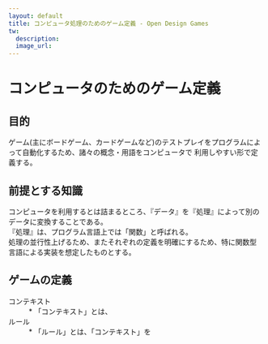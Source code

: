 ```yaml
---
layout: default
title: コンピュータ処理のためのゲーム定義 - Open Design Games
tw:
  description: 
  image_url: 
---
```


# コンピュータのためのゲーム定義

## 目的

ゲーム(主にボードゲーム、カードゲームなど)のテストプレイをプログラムによって自動化するため、諸々の概念・用語をコンピュータで
利用しやすい形で定義する。

## 前提とする知識

コンピュータを利用するとは詰まるところ、『データ』を『処理』によって別のデータに変換することである。  
『処理』は、プログラム言語上では「関数」と呼ばれる。  
処理の並行性上げるため、またそれぞれの定義を明確にするため、特に関数型言語による実装を想定したものとする。  

## ゲームの定義

<dl>
<dt>コンテキスト</dt>
<dd>
* 「コンテキスト」とは、
</dd>
<dt>ルール</dt>
<dd>
* 「ルール」とは、「コンテキスト」を
</dd>
<dt></dt>
<dd>
</dd>
<dt></dt>
<dd>
</dd>
</dl>

